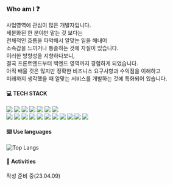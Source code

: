 ### Who am I ❓
사업영역에 관심이 많은 개발자입니다.</br>
세분화된 한 분야만 맡는 것 보다는</br>
전체적인 흐름을 파악해서 알맞는 일을 해내어</br>
소속감을 느끼거나 통솔하는 것에 자질이 있습니다.</br>
이러한 방향성을 지향하다보니,</br>
결국 프론트엔드부터 백엔드 영역까지 경험하게 되었습니다.</br>
아직 배울 것은 많지만 정확한 비즈니스 요구사항과 수익점을 이해하고</br>
미래까지 생각했을 때 알맞는 서비스를 개발하는 것에 특화되어 있습니다.</br>

#### 💻 TECH STACK
<img src="https://img.shields.io/badge/ANDROID-3DDC84?style=plastic&logo=android&logoColor=white"></img>
<img src="https://img.shields.io/badge/SPRING-6DB33F?style=plastic&logo=spring&logoColor=white"></img>
<img src="https://img.shields.io/badge/MySQL-4479A1?style=plastic&logo=mysql&logoColor=white"></img>
<img src="https://img.shields.io/badge/MariaDB-003545?style=plastic&logo=mariadb&logoColor=white"></img>
<img src="https://img.shields.io/badge/Firebase-FFCA28?style=plastic&logo=firebase&logoColor=white"></img>
<img src="https://img.shields.io/badge/JAVA-6DB33F?style=plastic&logo=java&logoColor=white"></img>
<img src="https://img.shields.io/badge/C sharp-239120?style=plastic&logo=csharp&logoColor=white"></img></br>
<img src="https://img.shields.io/badge/AWS-232F3E?style=plastic&logo=amazonaws&logoColor=white"></img>
<img src="https://img.shields.io/badge/REGION-232F3E?style=plastic&logo=amazonaws&logoColor=white"></img>
<img src="https://img.shields.io/badge/VPC-62A538?style=plastic&logo=amazonaws&logoColor=white"></img>
<img src="https://img.shields.io/badge/SUBNET-62A538?style=plastic&logo=amazonaws&logoColor=white"></img>
<img src="https://img.shields.io/badge/AZ-62A538?style=plastic&logo=amazonaws&logoColor=white"></img>
<img src="https://img.shields.io/badge/ALB-FA9103?style=plastic&logo=amazonaws&logoColor=white"></img>
<img src="https://img.shields.io/badge/EC2-FA9103?style=plastic&logo=amazonaws&logoColor=white"></img>
<img src="https://img.shields.io/badge/RDS-4D74F5?style=plastic&logo=amazonaws&logoColor=white"></img>
<img src="https://img.shields.io/badge/ROUTE53-955EF3?style=plastic&logo=amazonaws&logoColor=white"></img>
<img src="https://img.shields.io/badge/S3-62A538?style=plastic&logo=amazonaws&logoColor=white"></img>
<img src="https://img.shields.io/badge/SES-F24381?style=plastic&logo=amazonaws&logoColor=white"></img>


#### ⌨️ Use languages
![Top Langs](https://github-readme-stats.vercel.app/api/top-langs/?username=IamYeong&layout=compact&theme=swift)

#### 👑 Activities

작성 준비 중(23.04.09)

<!--
![image](https://img.shields.io/badge/SES-F24381?style=plastic&logo=amazonaws&logoColor=white){: style="float: left"}
설명설명
-->

<!-- git flow -->

<!-- first play store upload app -->

<!-- TR spirokit -->

<!-- TR hehwa -->

<!-- TR ISWT -->

<!-- TR soft genomics -->

<!-- TR SQLD -->

<!-- TR linux master 직찍 이미지 첨부? -->

<!-- 학점 -->

